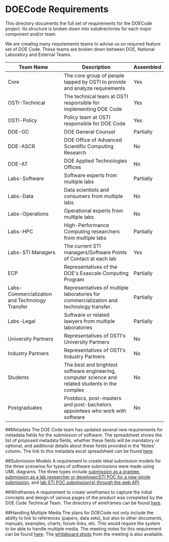 # DOECode Requirements
This directory documents the full set of requirements for the DOECode project. Its structure is broken down into subdirectories for each major component and/or team. 

We are creating many requirements teams to advise us on required feature set of DOE Code. These teams are broken down between DOE, National Laboratory and External Teams.

| Team Name | Description | Assembled |
| --------- | ----------- | --------- |
| Core      | The core group of people tapped by OSTI to provide and analyze requirements | Yes |
| OSTI-Technical | The technical team at OSTI responsible for implementing DOE Code | Yes |
| OSTI-Policy | Policy team at OSTI responsible for DOE Code | Yes |
| DOE-GC | DOE General Counsel | Partially |
| DOE-ASCR | DOE Office of Advanced Scientific Computing Research | No |
| DOE-AT | DOE Applied Technologies Offices | No |
| Labs-Software | Software experts from multiple labs | Partially |
| Labs-Data | Data scientists and consumers from multiple labs | No |
| Labs-Operations | Operational experts from multiple labs | No |
| Labs-HPC | High-Performance Computing researchers from multiple labs | Partially |
| Labs-STI Managers | The current STI managers/Software Points of Contact at each lab | Yes |
| ECP | Representatives of the DOE's Exascale Computing Program | Partially |
| Labs-Commercialization and Technology Transfer | Representatives of multiple laboratories for commercialization and technology transfer. | Partially |
| Labs-Legal | Software or related lawyers from multiple laboratories | Partially |
| University Partners | Representatives of OSTI's University Partners | No |
| Industry Partners | Representatives of OSTI's Industry Partners | No |
| Students | The best and brightest software engineering, computer science and related students in the complex | No |
| Postgraduates | Postdocs, post-masters and post-bachelors appointees who work with software | No |


##Metadata
The DOE Code team has updated several new requirements for metadata fields for the submission of software. The spreadsheet shows the list of proposed metadata fields, whether these fields will be mandatory or optional, and additional details about these fields provided in the ‘Notes’ column. The link to this metadata excel spreadsheet can be found [here](https://github.com/doecode/doecode/blob/master/docs/MetaData_Software_Fields%2011_14_16.xlsx).

##Submission Models 
A requirement to create ideal submission models for the three scenarios for types of software submissions were made using UML diagrams. The three types include [submission as a grantee]( https://github.com/doecode/doecode/blob/master/models/IdealSubmissionProcess-UML%20Diagram/UML-Submit%20New%20Product%20As%20Grantee.jpg), [submission as a lab researcher or developer/STI POC for a new single submission]( https://github.com/doecode/doecode/blob/master/models/IdealSubmissionProcess-UML%20Diagram/UML-LabResearcher%20Developer%20STI%20POC_New%20Single%20Submission%20.jpg), and [lab STI POC submission(s) through the web API]( https://github.com/doecode/doecode/blob/master/models/IdealSubmissionProcess-UML%20Diagram/UML-Lab%20STI%20POC%20Submission%20Through%20Web%20API.jpg). 

##Wireframes
A requirement to create wireframes to capture the initial concepts and design of various pages of the product was completed by the DOE Code Technical Team. The directory of wireframes can be found [here]( https://github.com/doecode/doecode/tree/master/docs/osti-technical/wireframes). 

##Handling Multiple Media 
The plans for DOECode not only include the ability to link to references (papers, data sets), but also to other documents, manuals, examples, charts, forum links, etc. This would require the system to be able to handle multiple media. The meeting notes for this requirement can be found [here](https://github.com/doecode/doecode/blob/master/docs/osti-technical/tech-reqs-20161007.md). The [whiteboard photo](https://github.com/doecode/doecode/blob/master/docs/osti-technical/20161007%20Meeting%20Photo.jpg) from the meeting is also available. 
